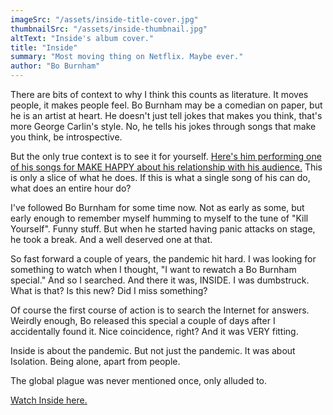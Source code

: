 ```yaml
---
imageSrc: "/assets/inside-title-cover.jpg"
thumbnailSrc: "/assets/inside-thumbnail.jpg"
altText: "Inside's album cover."
title: "Inside"
summary: "Most moving thing on Netflix. Maybe ever."
author: "Bo Burnham"
---
```


There are bits of context to why I think this counts as literature. It moves people, it makes people feel. Bo Burnham may be a comedian on paper, but he is an artist at heart. He doesn't just tell jokes that makes you think, that's more George Carlin's style. No, he tells his jokes through songs that make you think, be introspective.

But the only true context is to see it for yourself. [Here's him performing one of his songs for MAKE HAPPY about his relationship with his audience.](https://www.youtube.com/watch?v=rYy0o-J0x20&ab_channel=boburnham) This is only a slice of what he does. If this is what a single song of his can do, what does an entire hour do?

I've followed Bo Burnham for some time now. Not as early as some, but early enough to remember myself humming to myself to the tune of "Kill Yourself". Funny stuff. But when he started having panic attacks on stage, he took a break. And a well deserved one at that. 

So fast forward a couple of years, the pandemic hit hard. I was looking for something to watch when I thought, "I want to rewatch a Bo Burnham special." And so I searched. And there it was, INSIDE. I was dumbstruck. What is that? Is this new? Did I miss something?

Of course the first course of action is to search the Internet for answers. Weirdly enough, Bo released this special a couple of days after I accidentally found it. Nice coincidence, right? And it was VERY fitting.

Inside is about the pandemic. But not just the pandemic. It was about Isolation. Being alone, apart from people.


The global plague was never mentioned once, only alluded to. 

[Watch Inside here.](https://www.netflix.com/ph/title/81289483)